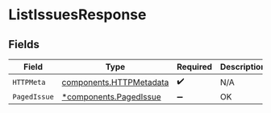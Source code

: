 # ListIssuesResponse


## Fields

| Field                                                              | Type                                                               | Required                                                           | Description                                                        |
| ------------------------------------------------------------------ | ------------------------------------------------------------------ | ------------------------------------------------------------------ | ------------------------------------------------------------------ |
| `HTTPMeta`                                                         | [components.HTTPMetadata](../../models/components/httpmetadata.md) | :heavy_check_mark:                                                 | N/A                                                                |
| `PagedIssue`                                                       | [*components.PagedIssue](../../models/components/pagedissue.md)    | :heavy_minus_sign:                                                 | OK                                                                 |